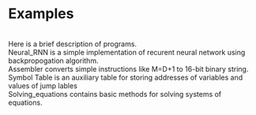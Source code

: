 # Examples
<br>
Here is a brief description of programs.<br>
Neural_RNN is a simple implementation of recurent neural network using backpropogation algorithm.<br>
Assembler converts simple instructions like M=D+1 to 16-bit binary string. Symbol Table is an auxiliary table for storing addresses of variables and values of jump lables<br>
Solving_equations contains basic methods for solving systems of equations.
